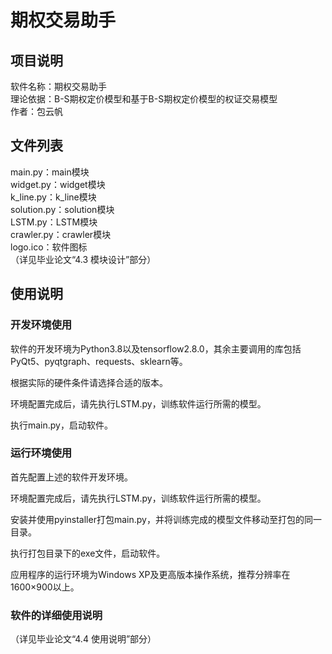 # 期权交易助手

## 项目说明
软件名称：期权交易助手  
理论依据：B-S期权定价模型和基于B-S期权定价模型的权证交易模型  
作者：包云帆

## 文件列表
main.py：main模块  
widget.py：widget模块  
k_line.py：k_line模块  
solution.py：solution模块  
LSTM.py：LSTM模块  
crawler.py：crawler模块  
logo.ico：软件图标  
（详见毕业论文“4.3 模块设计”部分）

## 使用说明
### 开发环境使用
软件的开发环境为Python3.8以及tensorflow2.8.0，其余主要调用的库包括PyQt5、pyqtgraph、requests、sklearn等。

根据实际的硬件条件请选择合适的版本。

环境配置完成后，请先执行LSTM.py，训练软件运行所需的模型。

执行main.py，启动软件。

### 运行环境使用
首先配置上述的软件开发环境。

环境配置完成后，请先执行LSTM.py，训练软件运行所需的模型。

安装并使用pyinstaller打包main.py，并将训练完成的模型文件移动至打包的同一目录。

执行打包目录下的exe文件，启动软件。

应用程序的运行环境为Windows XP及更高版本操作系统，推荐分辨率在1600×900以上。

### 软件的详细使用说明
（详见毕业论文“4.4 使用说明”部分）